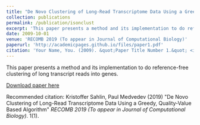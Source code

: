 ```yaml
---
title: "De Novo Clustering of Long-Read Transcriptome Data Using a Greedy, Quality-Value Based Algorithm"
collection: publications
permalink: /publication/isonclust
excerpt: 'This paper presents a method and its implementation to do reference-free clustering of long transcript reads into genes.'
date: 2009-10-01
venue: 'RECOMB 2019 (To appear in Journal of Computational Biology)'
paperurl: 'http://academicpages.github.io/files/paper1.pdf'
citation: 'Your Name, You. (2009). &quot;Paper Title Number 1.&quot; <i>RECOMB 2019 (To appear in Journal of Computational Biology)</i>. 1(1).'
---
```

This paper presents a method and its implementation to do reference-free clustering of long transcript reads into genes.

[Download paper here](https://www.biorxiv.org/content/10.1101/463463v1.full.pdf)

Recommended citation: Kristoffer Sahlin, Paul Medvedev (2019) "De Novo Clustering of Long-Read Transcriptome Data Using a Greedy, Quality-Value Based Algorithm" <i>RECOMB 2019 (To appear in Journal of Computational Biology)</i>. 1(1).
                    